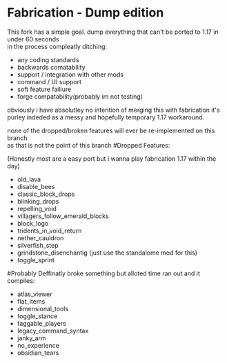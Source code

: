 # Fabrication - Dump edition

This fork has a simple goal. dump everything that can't be ported to 1.17 in under 60 seconds  
in the process compleatly ditching:  

- any coding standards
- backwards comatability
- support / integration with other mods
- command / UI support
- soft feature failiure
- forge compatability(probably im not testing)

obviously i have absolutley no intention of merging this with fabrication
it's purley indeded as a messy and hopefully temporary 1.17 workaround.

none of the dropped/broken features will ever be re-implemented on this branch  
as that is not the point of this branch
#Dropped Features:

(Honestly most are a easy port but i wanna play fabrication 1.17 within the day)

- old_lava
- disable_bees
- classic_block_drops
- blinking_drops
- repelling_void
- villagers_follow_emerald_blocks
- block_logo
- tridents_in_void_return
- nether_cauldron
- silverfish_step
- grindstone_disenchantig (just use the standalome mod for this)
- toggle_sprint

#Probably Deffinatly broke something but alloted time ran out and it compiles:

- atlas_viewer
- flat_items
- dimensional_tools
- toggle_stance
- taggable_players
- legacy_command_syntax
- janky_arm
- no_experience
- obsidian_tears
